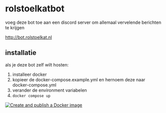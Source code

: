 # rolstoelkatbot

voeg deze bot toe aan een discord server om allemaal vervelende berichten te krijgen

http://bot.rolstoelkat.nl

## installatie

als je deze bot zelf wilt hosten:

1. installeer docker
1. kopieer de docker-compose.example.yml en hernoem deze naar docker-compose.yml
1. verander de environment variabelen
1. `docker compose up`

[![Create and publish a Docker image](https://github.com/heinheinhein/rolstoelkatbot/actions/workflows/docker-image.yml/badge.svg)](https://github.com/heinheinhein/rolstoelkatbot/actions/workflows/docker-image.yml)
